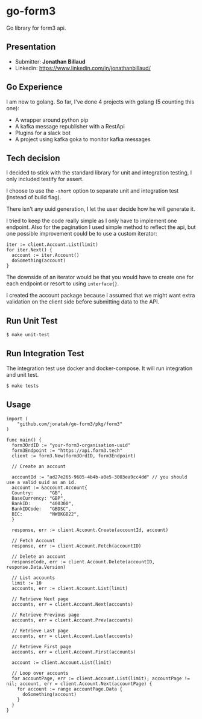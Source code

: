 # go-form3

Go library for form3 api.

## Presentation

- Submitter: __Jonathan Billaud__
- Linkedin: https://www.linkedin.com/in/jonathanbillaud/

## Go Experience

I am new to golang. So far, I've done 4 projects with golang (5 counting this one):
- A wrapper around python pip
- A kafka message republisher with a RestApi
- Plugins for a slack bot
- A project using kafka goka to monitor kafka messages

## Tech decision

I decided to stick with the standard library for unit and integration testing, I only included
testify for assert.

I choose to use the `-short` option to separate unit and integration test (instead of build flag).

There isn't any uuid generation, I let the user decide how he will generate it.

I tried to keep the code really simple as I only have to implement one endpoint.
Also for the pagination I used simple method to reflect the api, but one possible improvement could be to use a custom iterator:

```golang
iter := client.Account.List(limit)
for iter.Next() {
  account := iter.Account()
  doSomething(account)
}
```

The downside of an iterator would be that you would have to create one for each endpoint or resort to using `interface{}`.

I created the account package because I assumed that we might want extra validation on the client side before submitting data to the API.

## Run Unit Test

```bash
$ make unit-test
```

## Run Integration Test

The integration test use docker and docker-compose.
It will run integration and unit test.
```bash
$ make tests
```

## Usage

```golang
import (
    "github.com/jonatak/go-form3/pkg/form3"
)

func main() {
  form3OrdID := "your-form3-organisation-uuid"
  form3Endpoint := "https://api.form3.tech"
  client := form3.New(form3OrdID, form3Endpoint)

  // Create an account

  accountId := "ad27e265-9605-4b4b-a0e5-3003ea9cc4dd" // you should use a valid uuid as an id.
  account := &account.Account{
  Country:      "GB",
  BaseCurrency: "GBP",
  BankID:       "400300",
  BankIDCode:   "GBDSC",
  BIC:          "NWBKGB22",
  }

  response, err := client.Account.Create(accountId, account)

  // Fetch Account
  response, err := client.Account.Fetch(accountID)

  // Delete an account
  responseCode, err := client.Account.Delete(accountID, response.Data.Version)

  // List accounts
  limit := 10
  accounts, err := client.Account.List(limit)

  // Retrieve Next page
  accounts, err = client.Account.Next(accounts)

  // Retrieve Previous page
  accounts, err = client.Account.Prev(accounts)

  // Retrieve Last page
  accounts, err = client.Account.Last(accounts)

  // Retrieve First page
  accounts, err = client.Account.First(accounts)

  account := client.Account.List(limit)

  // Loop over accounts
  for accountPage, err := client.Account.List(limit); accountPage != nil; account, err = client.Account.Next(accountPage) {
    for account := range accountPage.Data {
      doSomething(account)
    }
  }
}
```
